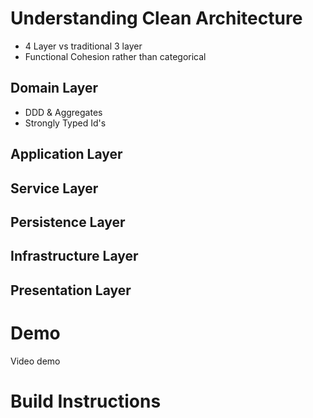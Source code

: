 # Understanding Clean Architecture
* 4 Layer vs traditional 3 layer
* Functional Cohesion rather than categorical
## Domain Layer
* DDD & Aggregates
* Strongly Typed Id's
## Application Layer
## Service Layer
## Persistence Layer
## Infrastructure Layer
## Presentation Layer

# Demo
Video demo

# Build Instructions
